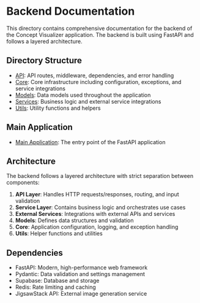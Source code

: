 # Backend Documentation

This directory contains comprehensive documentation for the backend of the Concept Visualizer application. The backend is built using FastAPI and follows a layered architecture.

## Directory Structure

- [API](api/README.md): API routes, middleware, dependencies, and error handling
- [Core](core/README.md): Core infrastructure including configuration, exceptions, and service integrations
- [Models](models/README.md): Data models used throughout the application
- [Services](services/README.md): Business logic and external service integrations
- [Utils](utils/README.md): Utility functions and helpers

## Main Application

- [Main Application](main.md): The entry point of the FastAPI application

## Architecture

The backend follows a layered architecture with strict separation between components:

1. **API Layer**: Handles HTTP requests/responses, routing, and input validation
2. **Service Layer**: Contains business logic and orchestrates use cases
3. **External Services**: Integrations with external APIs and services
4. **Models**: Defines data structures and validation
5. **Core**: Application configuration, logging, and exception handling
6. **Utils**: Helper functions and utilities

## Dependencies

- FastAPI: Modern, high-performance web framework
- Pydantic: Data validation and settings management
- Supabase: Database and storage
- Redis: Rate limiting and caching
- JigsawStack API: External image generation service 